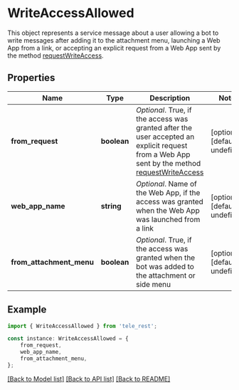 # WriteAccessAllowed

This object represents a service message about a user allowing a bot to write messages after adding it to the attachment menu, launching a Web App from a link, or accepting an explicit request from a Web App sent by the method [requestWriteAccess](https://core.telegram.org/bots/webapps#initializing-mini-apps).

## Properties

Name | Type | Description | Notes
------------ | ------------- | ------------- | -------------
**from_request** | **boolean** | *Optional*. True, if the access was granted after the user accepted an explicit request from a Web App sent by the method [requestWriteAccess](https://core.telegram.org/bots/webapps#initializing-mini-apps) | [optional] [default to undefined]
**web_app_name** | **string** | *Optional*. Name of the Web App, if the access was granted when the Web App was launched from a link | [optional] [default to undefined]
**from_attachment_menu** | **boolean** | *Optional*. True, if the access was granted when the bot was added to the attachment or side menu | [optional] [default to undefined]

## Example

```typescript
import { WriteAccessAllowed } from 'tele_rest';

const instance: WriteAccessAllowed = {
    from_request,
    web_app_name,
    from_attachment_menu,
};
```

[[Back to Model list]](../README.md#documentation-for-models) [[Back to API list]](../README.md#documentation-for-api-endpoints) [[Back to README]](../README.md)
